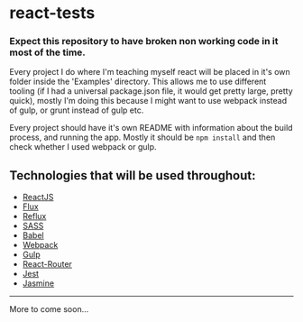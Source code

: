 # react-tests
### Expect this repository to have broken non working code in it most of the time.

Every project I do where I'm teaching myself react will be placed in it's own folder inside the 'Examples' directory. This allows me to use different tooling (if I had a universal package.json file, it would get pretty large, pretty quick), mostly I'm doing this because I might want to use webpack instead of gulp, or grunt instead of gulp etc.

Every project should have it's own README with information about the build process, and running the app. Mostly it should be `npm install` and then check whether I used webpack or gulp.

## Technologies that will be used throughout:
* [ReactJS](http://facebook.github.io/react/)
* [Flux](https://facebook.github.io/flux/)
* [Reflux](https://github.com/reflux/refluxjs)
* [SASS](http://sass-lang.com/)
* [Babel](https://babeljs.io/)
* [Webpack](http://webpack.github.io/)
* [Gulp](http://gulpjs.com/)
* [React-Router](https://github.com/rackt/react-router)
* [Jest](https://facebook.github.io/jest/)
* [Jasmine](http://jasmine.github.io/)

***

More to come soon...